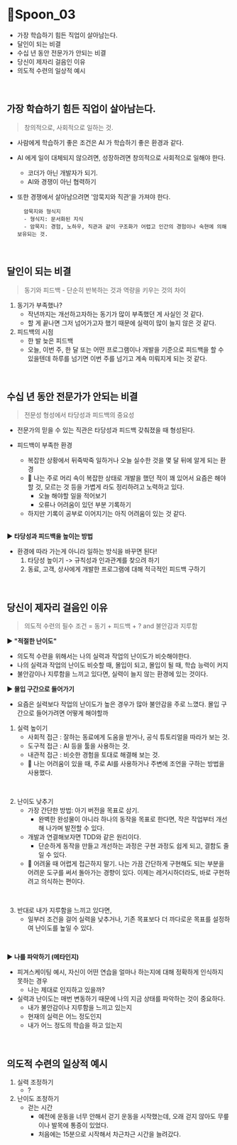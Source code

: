 # 🥄Spoon_03

- 가장 학습하기 힘든 직업이 살아남는다.
- 달인이 되는 비결
- 수십 년 동안 전문가가 안되는 비결
- 당신이 제자리 걸음인 이유
- 의도적 수련의 일상적 예시
  
<br>

## 가장 학습하기 힘든 직업이 살아남는다.
> 창의적으로, 사회적으로 일하는 것.

- 사람에게 학습하기 좋은 조건은 AI 가 학습하기 좋은 환경과 같다.

- AI 에게 일이 대체되지 않으려면, 성장하려면 창의적으로 사회적으로 일해야 한다.
    - 코더가 아닌 개발자가 되기.
    - AI와 경쟁이 아닌 협력하기
- 또한 경쟁에서 살아남으려면 '암묵지와 직관'을 가져야 한다.
  ```
    암묵지와 형식지
    - 형식지: 문서화된 지식
    - 암묵지: 경험, 노하우, 직관과 같이 구조화가 어렵고 인간의 경험이나 숙현에 의해 보유되는 것.
    ```

<br>

## 달인이 되는 비결
> 동기와 피드백 - 단순히 반복하는 것과 역량을 키우는 것의 차이

1. 동기가 부족했나?
    - 작년까지는 개선하고자하는 동기가 많이 부족했던 게 사실인 것 같다.
    - 할 게 끝나면 그저 넘어가고자 했기 때문에 실력이 많이 늘지 않은 것 같다.
2. 피드백의 시점
   - 한 발 늦은 피드백
   - 오늘, 이번 주, 한 달 또는 어떤 프로그램이나 개발을 기준으로 피드백을 할 수 있을텐데 하루를 넘기면 이번 주를 넘기고 계속 미뤄지게 되는 것 같다.

<br>

## 수십 년 동안 전문가가 안되는 비결
> 전문성 형성에서 타당성과 피드백의 중요성

- 전문가의 믿을 수 있는 직관은 타당성과 피드백 갖춰졌을 때 형성된다.
- 피드백이 부족한 환경
  - 복잡한 상황에서 뒤죽박죽 일하거나 오늘 실수한 것을 몇 달 뒤에 알게 되는 환경
  - 🍞 나는 주로 머리 속이 복잡한 상태로 개발을 했던 적이 꽤 있어서 요즘은 해야할 것, 모르는 것 등을 가볍게 라도 정리하려고 노력하고 있다.
    - 오늘 해야할 일을 적어보기
    - 오류나 어려움이 있던 부분 기록하기
  - 하지만 기록이 공부로 이어지기는 아직 어려움이 있는 것 같다.
  
  <br>
  
**▶ 타당성과 피드백을 높이는 방법**
  - 환경에 따라 가는게 아니라 일하는 방식을 바꾸면 된다!
    1. 타당성 높이기 -> 규칙성과 인과관계를 찾으려 하기
    2. 동료, 고객, 상사에게 개발한 프로그램에 대해 적극적인 피드백 구하기

<br>

## 당신이 제자리 걸음인 이유
> 의도적 수련의 필수 조건 = 동기 + 피드백 + ? and 불안감과 지루함

**▶ "적절한 난이도"**
- 의도적 수련을 위해서는 나의 실력과 작업의 난이도가 비슷해야한다.
- 나의 실력과 작업의 난이도 비슷할 때, 몰입이 되고, 몰입이 될 때, 학습 능력이 커지
- 불안감이나 지루함을 느끼고 있다면, 실력이 늘지 않는 환경에 있는 것이다.


**▶ 몰입 구간으로 들어가기**
- 요즘은 실력보다 작업의 난이도가 높은 경우가 많아 불안감을 주로 느꼈다. 몰입 구간으로 들어가려면 어떻게 해야할까
1. 실력 높이기
   - 사회적 접근 : 잘하는 동료에게 도움을 받거나, 공식 튜토리얼을 따라가 보는 것.
   - 도구적 접근 : AI 등을 툴을 사용하는 것. 
   - 내관적 접근 : 비슷한 경험을 토대로 해결해 보는 것.
   - 🍞 나는 어려움이 있을 때, 주로 AI를 사용하거나 주변에 조언을 구하는 방법을 사용했다.
      
  <br>
  
2. 난이도 낮추기
   - 가장 간단한 방법: 아기 버전을 목표로 삼기.
     - 완벽한 완성물이 아니라 하나의 동작을 목표로 한다면, 작은 작업부터 개선해 나가며 발전할 수 있다.
   - 개발과 연결해보자면 TDD와 같은 원리이다.
     - 단순하게 동작을 만들고 개선하는 과정은 구현 과정도 쉽게 되고, 결함도 줄일 수 있다.
   - 🍞 어려울 때 어렵게 접근하지 말기.
       나는 가끔 간단하게 구현해도 되는 부분을 어려운 도구를 써서 돌아가는 경향이 있다.
       이제는 레거시하더라도, 바로 구현하려고 의식하는 편이다.
  
  <br>
  

3. 반대로 내가 지루함을 느끼고 있다면,
   - 일부러 조건을 걸어 실력을 낮추거나, 기존 목표보다 더 까다로운 목표를 설정하여 난이도를 높일 수 있다.

  
  <br>
  

**▶ 나를 파악하기 (메타인지)**
- 피겨스케이팅 예시, 자신이 어떤 연습을 얼마나 하는지에 대해 정확하게 인식하지 못하는 경우
    - 나는 제대로 인지하고 있을까?
- 실력과 난이도는 매번 변동하기 때문에 나의 지금 상태를 파악하는 것이 중요하다.
    - 내가 불안감이나 지루함을 느끼고 있는지
    - 현재의 실력은 어느 정도인지
    - 내가 어느 정도의 학습을 하고 있는지


    
<br>

## 의도적 수련의 일상적 예시
1. 실력 조정하기
   - ?
2. 난이도 조정하기
   - 걷는 시간
     - 예전에 운동을 너무 안해서 걷기 운동을 시작했는데, 오래 걷지 않아도 무릎이나 발목에 통증이 있었다.
     - 처음에는 15분으로 시작해서 차근차근 시간을 늘려갔다.

